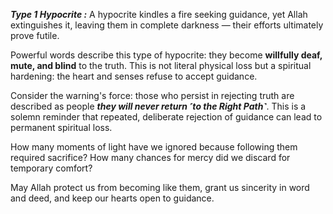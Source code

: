 **_Type 1 Hypocrite :_** A hypocrite kindles a fire seeking guidance, yet Allah extinguishes it, leaving them in complete darkness — their efforts ultimately prove futile.

Powerful words describe this type of hypocrite: they become **willfully deaf, mute, and blind** to the truth. This is not literal physical loss but a spiritual hardening: the heart and senses refuse to accept guidance.

Consider the warning's force: those who persist in rejecting truth are described as people **_they will never return ˹to the Right Path˺_**. This is a solemn reminder that repeated, deliberate rejection of guidance can lead to permanent spiritual loss.

How many moments of light have we ignored because following them required sacrifice? How many chances for mercy did we discard for temporary comfort?

May Allah protect us from becoming like them, grant us sincerity in word and deed, and keep our hearts open to guidance.
